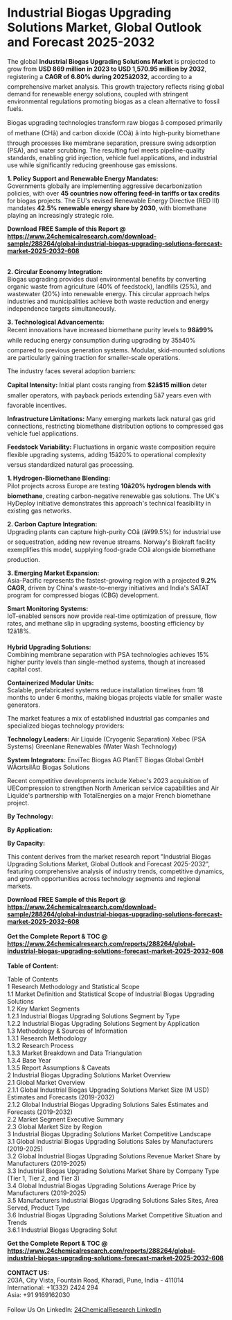 <h1>Industrial Biogas Upgrading Solutions Market, Global Outlook and Forecast 2025-2032</h1><p>The global <strong>Industrial Biogas Upgrading Solutions Market</strong> is projected to grow from <strong>USD 869 million in 2023 to USD 1,570.95 million by 2032</strong>, registering a <strong>CAGR of 6.80% during 2025â2032</strong>, according to a comprehensive market analysis. This growth trajectory reflects rising global demand for renewable energy solutions, coupled with stringent environmental regulations promoting biogas as a clean alternative to fossil fuels.</p><p>Biogas upgrading technologies transform raw biogas â composed primarily of methane (CHâ) and carbon dioxide (COâ) â into high-purity biomethane through processes like membrane separation, pressure swing adsorption (PSA), and water scrubbing. The resulting fuel meets pipeline-quality standards, enabling grid injection, vehicle fuel applications, and industrial use while significantly reducing greenhouse gas emissions.</p><p><strong>1. Policy Support and Renewable Energy Mandates:</strong><br>
Governments globally are implementing aggressive decarbonization policies, with over <strong>45 countries now offering feed-in tariffs or tax credits</strong> for biogas projects. The EU's revised Renewable Energy Directive (RED III) mandates <strong>42.5% renewable energy share by 2030</strong>, with biomethane playing an increasingly strategic role.</p><div><b>Download FREE Sample of this Report @ 
            <a href="https://www.24chemicalresearch.com/download-sample/288264/global-industrial-biogas-upgrading-solutions-forecast-market-2025-2032-608">
            https://www.24chemicalresearch.com/download-sample/288264/global-industrial-biogas-upgrading-solutions-forecast-market-2025-2032-608</a></b></div><br><p><strong>2. Circular Economy Integration:</strong><br>
Biogas upgrading provides dual environmental benefits by converting organic waste from agriculture (40% of feedstock), landfills (25%), and wastewater (20%) into renewable energy. This circular approach helps industries and municipalities achieve both waste reduction and energy independence targets simultaneously.</p><p><strong>3. Technological Advancements:</strong><br>
Recent innovations have increased biomethane purity levels to <strong>98â99%</strong> while reducing energy consumption during upgrading by 35â40% compared to previous generation systems. Modular, skid-mounted solutions are particularly gaining traction for smaller-scale operations.</p><p>The industry faces several adoption barriers:</p><p><strong>Capital Intensity:</strong> Initial plant costs ranging from <strong>$2â$15 million</strong> deter smaller operators, with payback periods extending 5â7 years even with favorable incentives.</p><p><strong>Infrastructure Limitations:</strong> Many emerging markets lack natural gas grid connections, restricting biomethane distribution options to compressed gas vehicle fuel applications.</p><p><strong>Feedstock Variability:</strong> Fluctuations in organic waste composition require flexible upgrading systems, adding 15â20% to operational complexity versus standardized natural gas processing.</p><p><strong>1. Hydrogen-Biomethane Blending:</strong><br>
Pilot projects across Europe are testing <strong>10â20% hydrogen blends with biomethane</strong>, creating carbon-negative renewable gas solutions. The UK's HyDeploy initiative demonstrates this approach's technical feasibility in existing gas networks.</p><p><strong>2. Carbon Capture Integration:</strong><br>
Upgrading plants can capture high-purity COâ (â¥99.5%) for industrial use or sequestration, adding new revenue streams. Norway's Biokraft facility exemplifies this model, supplying food-grade COâ alongside biomethane production.</p><p><strong>3. Emerging Market Expansion:</strong><br>
Asia-Pacific represents the fastest-growing region with a projected <strong>9.2% CAGR</strong>, driven by China's waste-to-energy initiatives and India's SATAT program for compressed biogas (CBG) development.</p><p><strong>Smart Monitoring Systems:</strong><br>
	IoT-enabled sensors now provide real-time optimization of pressure, flow rates, and methane slip in upgrading systems, boosting efficiency by 12â18%.</p><p><strong>Hybrid Upgrading Solutions:</strong><br>
	Combining membrane separation with PSA technologies achieves 15% higher purity levels than single-method systems, though at increased capital cost.</p><p><strong>Containerized Modular Units:</strong><br>
	Scalable, prefabricated systems reduce installation timelines from 18 months to under 6 months, making biogas projects viable for smaller waste generators.</p><p>The market features a mix of established industrial gas companies and specialized biogas technology providers:</p><p><strong>Technology Leaders:</strong>  
Air Liquide (Cryogenic Separation)  
Xebec (PSA Systems)  
Greenlane Renewables (Water Wash Technology)</p><p><strong>System Integrators:</strong>  
EnviTec Biogas AG  
PlanET Biogas Global GmbH  
WÃ¤rtsilÃ¤ Biogas Solutions</p><p>Recent competitive developments include Xebec's 2023 acquisition of UECompression to strengthen North American service capabilities and Air Liquide's partnership with TotalEnergies on a major French biomethane project.</p><p><strong>By Technology:</strong></p><p><strong>By Application:</strong></p><p><strong>By Capacity:</strong></p><p>This content derives from the market research report "Industrial Biogas Upgrading Solutions Market, Global Outlook and Forecast 2025-2032", featuring comprehensive analysis of industry trends, competitive dynamics, and growth opportunities across technology segments and regional markets.</p><div><b>Download FREE Sample of this Report @ 
            <a href="https://www.24chemicalresearch.com/download-sample/288264/global-industrial-biogas-upgrading-solutions-forecast-market-2025-2032-608">
            https://www.24chemicalresearch.com/download-sample/288264/global-industrial-biogas-upgrading-solutions-forecast-market-2025-2032-608</a></b></div><br><div><b>Get the Complete Report & TOC @ 
            <a href="https://www.24chemicalresearch.com/reports/288264/global-industrial-biogas-upgrading-solutions-forecast-market-2025-2032-608">
            https://www.24chemicalresearch.com/reports/288264/global-industrial-biogas-upgrading-solutions-forecast-market-2025-2032-608</a></b></div><br>
            <b>Table of Content:</b><p>Table of Contents<br />
1 Research Methodology and Statistical Scope<br />
1.1 Market Definition and Statistical Scope of Industrial Biogas Upgrading Solutions<br />
1.2 Key Market Segments<br />
1.2.1 Industrial Biogas Upgrading Solutions Segment by Type<br />
1.2.2 Industrial Biogas Upgrading Solutions Segment by Application<br />
1.3 Methodology & Sources of Information<br />
1.3.1 Research Methodology<br />
1.3.2 Research Process<br />
1.3.3 Market Breakdown and Data Triangulation<br />
1.3.4 Base Year<br />
1.3.5 Report Assumptions & Caveats<br />
2 Industrial Biogas Upgrading Solutions Market Overview<br />
2.1 Global Market Overview<br />
2.1.1 Global Industrial Biogas Upgrading Solutions Market Size (M USD) Estimates and Forecasts (2019-2032)<br />
2.1.2 Global Industrial Biogas Upgrading Solutions Sales Estimates and Forecasts (2019-2032)<br />
2.2 Market Segment Executive Summary<br />
2.3 Global Market Size by Region<br />
3 Industrial Biogas Upgrading Solutions Market Competitive Landscape<br />
3.1 Global Industrial Biogas Upgrading Solutions Sales by Manufacturers (2019-2025)<br />
3.2 Global Industrial Biogas Upgrading Solutions Revenue Market Share by Manufacturers (2019-2025)<br />
3.3 Industrial Biogas Upgrading Solutions Market Share by Company Type (Tier 1, Tier 2, and Tier 3)<br />
3.4 Global Industrial Biogas Upgrading Solutions Average Price by Manufacturers (2019-2025)<br />
3.5 Manufacturers Industrial Biogas Upgrading Solutions Sales Sites, Area Served, Product Type<br />
3.6 Industrial Biogas Upgrading Solutions Market Competitive Situation and Trends<br />
3.6.1 Industrial Biogas Upgrading Solut</p><div><b>Get the Complete Report & TOC @ 
            <a href="https://www.24chemicalresearch.com/reports/288264/global-industrial-biogas-upgrading-solutions-forecast-market-2025-2032-608">
            https://www.24chemicalresearch.com/reports/288264/global-industrial-biogas-upgrading-solutions-forecast-market-2025-2032-608</a></b></div><br><b>CONTACT US:</b><br>
            203A, City Vista, Fountain Road, Kharadi, Pune, India - 411014<br>
            International: +1(332) 2424 294<br>
            Asia: +91 9169162030 <br><br>
            Follow Us On LinkedIn: <a href="https://www.linkedin.com/company/24chemicalresearch/">24ChemicalResearch LinkedIn</a>
